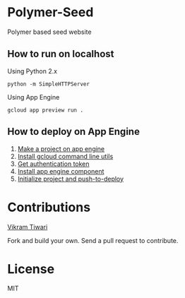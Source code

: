 # Polymer-Seed
Polymer based seed website

How to run on localhost
-----------------------

Using Python 2.x
```
python -m SimpleHTTPServer
```

Using App Engine
```
gcloud app preview run .
```

How to deploy on App Engine
---------------------------
1. [Make a project on app engine](http://console.developers.google.com/)
2. [Install gcloud command line utils](https://cloud.google.com/sdk/gcloud/)
3. [Get authentication token](https://cloud.google.com/sdk/gcloud/#gcloud.auth)
4. [Install app engine component](https://cloud.google.com/sdk/gcloud/#gcloud.components)
5. [Initialize project and push-to-deploy](https://cloud.google.com/sdk/gcloud/#gcloud.init)

# Contributions
[Vikram Tiwari](http://google.com/+VikramTiwari)

Fork and build your own. Send a pull request to contribute.

# License
MIT
